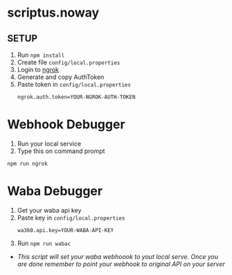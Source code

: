 # scriptus.noway

## SETUP
1. Run `npm install`
2. Create file `config/local.properties`
3. Login to [ngrok](https://dashboard.ngrok.com/)
4. Generate and copy AuthToken
5. Paste token in `config/local.properties`
   ```properties
   ngrok.auth.token=YOUR-NGROK-AUTH-TOKEN
   ```


# Webhook Debugger
1. Run your local service 
2. Type this on command prompt
```
npm run ngrok
```

# Waba Debugger
1. Get your waba api key
2. Paste key in `config/local.properties`
   ```properties
   wa360.api.key=YOUR-WABA-API-KEY
   ```
3. Run `npm run wabac`

* _This script will set your waba webhoook to yout local serve. Once you are done remember to point your webhook to original API on your server_

   
 
